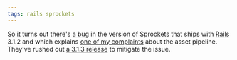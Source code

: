 ```yaml
---
tags: rails sprockets
---
```


So it turns out there's [a bug](https://github.com/rails/rails/issues/3686) in the version of Sprockets that ships with [Rails](/wiki/Rails) 3.1.2 and which explains [one of my complaints](/twitter/673) about the asset pipeline. They've rushed out [a 3.1.3 release](http://weblog.rubyonrails.org/2011/11/20/rails-3-1-3-has-been-released) to mitigate the issue.
